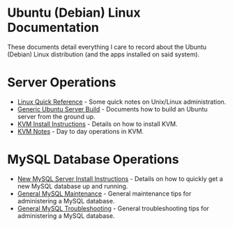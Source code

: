 # Ubuntu (Debian) Linux Documentation
These documents detail everything I care to record about the Ubuntu (Debian) Linux distribution (and the apps installed on said system).

# Server Operations
- [Linux Quick Reference](/ubuntu/linux_notes) - Some quick notes on Unix/Linux administration.
- [Generic Ubuntu Server Build](/ubuntu/server_build) - Documents how to build an Ubuntu server from the ground up.
- [KVM Install Instructions](/ubuntu/package_install/kvm_install) - Details on how to install KVM.
- [KVM Notes](/ubuntu/package_operations/kvm_notes) - Day to day operations in KVM.

# MySQL Database Operations
- [New MySQL Server Install Instructions](/ubuntu/package_install/mysql_install) - Details on how to quickly get a new MySQL database up and running.
- [General MySQL Maintenance](/ubuntu/package_operations/mysql_maintenance) - General maintenance tips for administering a MySQL database.
- [General MySQL Troubleshooting](/ubuntu/package_operations/mysql_troubleshooting) - General troubleshooting tips for administering a MySQL database.